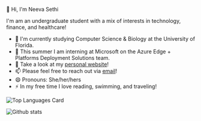 👋 Hi, I'm Neeva Sethi

<!--
**neevasethi/neevasethi** is a ✨ _special_ ✨ repository because its `README.md` (this file) appears on your GitHub profile.

Here are some ideas to get you started:
-->
I'm am an undergraduate student with a mix of interests in technology, finance, and healthcare!
- 📓 I'm currently studying Computer Science & Biology at the University of Florida.
- 🎒 This summer I am interning at Microsoft on the Azure Edge + Platforms Deployment Solutions team. 
- 💬 Take a look at my [personal website](https://neevasethi.github.io/)! 
- 📫 Please feel free to reach out via [email](sethineeva@gmail.com)!
- 😄 Pronouns: She/her/hers
- ⚡ In my free time I love reading, swimming, and traveling!


![Top Languages Card](https://github-readme-stats.vercel.app/api/top-langs/?username=neevasethi)

![Github stats](https://github-readme-stats.vercel.app/api?username=neevasethi&theme=highcontrast&show_icons=true&count_private=true)

